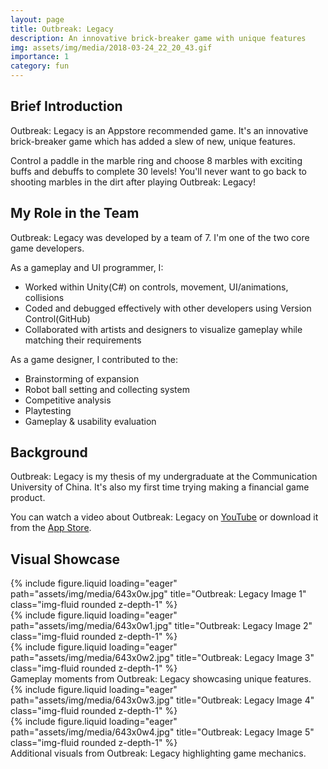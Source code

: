 ```yaml
---
layout: page
title: Outbreak: Legacy
description: An innovative brick-breaker game with unique features
img: assets/img/media/2018-03-24_22_20_43.gif
importance: 1
category: fun
---
```


## Brief Introduction

Outbreak: Legacy is an Appstore recommended game. It's an innovative brick-breaker game which has added a slew of new, unique features.

Control a paddle in the marble ring and choose 8 marbles with exciting buffs and debuffs to complete 30 levels! You'll never want to go back to shooting marbles in the dirt after playing Outbreak: Legacy!

## My Role in the Team

Outbreak: Legacy was developed by a team of 7. I'm one of the two core game developers.

As a gameplay and UI programmer, I:

- Worked within Unity(C#) on controls, movement, UI/animations, collisions
- Coded and debugged effectively with other developers using Version Control(GitHub)
- Collaborated with artists and designers to visualize gameplay while matching their requirements

As a game designer, I contributed to the:

- Brainstorming of expansion
- Robot ball setting and collecting system
- Competitive analysis
- Playtesting
- Gameplay & usability evaluation

## Background

Outbreak: Legacy is my thesis of my undergraduate at the Communication University of China. It's also my first time trying making a financial game product.

You can watch a video about Outbreak: Legacy on [YouTube](https://youtu.be/P-ZCMcKM61s) or download it from the [App Store](https://itunes.apple.com/us/app/outbreak-legacy/id1113440265?platform=iphone&preserveScrollPosition=true#platform/iphone).

## Visual Showcase

<div class="row">
    <div class="col-sm mt-3 mt-md-0">
        {% include figure.liquid loading="eager" path="assets/img/media/643x0w.jpg" title="Outbreak: Legacy Image 1" class="img-fluid rounded z-depth-1" %}
    </div>
    <div class="col-sm mt-3 mt-md-0">
        {% include figure.liquid loading="eager" path="assets/img/media/643x0w1.jpg" title="Outbreak: Legacy Image 2" class="img-fluid rounded z-depth-1" %}
    </div>
    <div class="col-sm mt-3 mt-md-0">
        {% include figure.liquid loading="eager" path="assets/img/media/643x0w2.jpg" title="Outbreak: Legacy Image 3" class="img-fluid rounded z-depth-1" %}
    </div>
</div>
<div class="caption">
    Gameplay moments from Outbreak: Legacy showcasing unique features.
</div>

<div class="row">
    <div class="col-sm mt-3 mt-md-0">
        {% include figure.liquid loading="eager" path="assets/img/media/643x0w3.jpg" title="Outbreak: Legacy Image 4" class="img-fluid rounded z-depth-1" %}
    </div>
    <div class="col-sm mt-3 mt-md-0">
        {% include figure.liquid loading="eager" path="assets/img/media/643x0w4.jpg" title="Outbreak: Legacy Image 5" class="img-fluid rounded z-depth-1" %}
    </div>
</div>
<div class="caption">
    Additional visuals from Outbreak: Legacy highlighting game mechanics.
</div>

